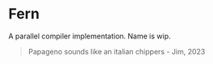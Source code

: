 # Fern

A parallel compiler implementation. Name is wip.


> Papageno sounds like an italian chippers - Jim, 2023
